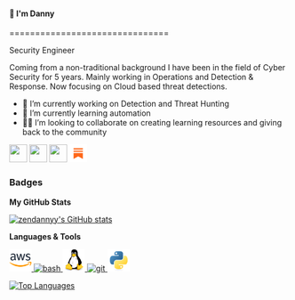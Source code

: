 #### 👋 I'm Danny

===============================

Security Engineer

<!--
**zendannyy/zendannyy** is a ✨ _special_ ✨ repository because its `README.md` (this file) appears on your GitHub profile.


Here are some ideas to get you started:
-->

Coming from a non-traditional background I have been in the field of Cyber Security for 5 years. Mainly working in Operations and Detection & Response. Now focusing on Cloud based threat detections. 


- 🔭 I’m currently working on Detection and Threat Hunting 
- 🌱 I’m currently learning automation 
- 🤝🏽 I’m looking to collaborate on creating learning resources and giving back to the community


<!--
- 🤔 I’m looking for help with ...
- 📫 How to reach me: ...
- ⚡ Fun fact: ...
-->

<!-- socials -->

<p align="left"> <a href="https://www.github.com/zendannyy" target="_blank" rel="noreferrer"><img src="https://raw.githubusercontent.com/danielcranney/readme-generator/main/public/icons/socials/github-dark.svg" width="32" height="32" /></a> 
<a href="https://www.linkedin.com/in/dannyzendejas/" target="_blank" rel="noreferrer"><img src="https://raw.githubusercontent.com/danielcranney/readme-generator/main/public/icons/socials/linkedin.svg" width="32" height="32" /></a>
<a href="https://www.twitter.com/zendannyy" target="_blank" rel="noreferrer"><img src="https://raw.githubusercontent.com/danielcranney/readme-generator/main/public/icons/socials/twitter.svg" width="32" height="32" /></a>
<a href="https://zendannyy.substack.com/" target="_blank" rel="noreferrer"><img src="substack.jpeg" width="32" height="32" /></a>


<br>
  
### Badges

<b>My GitHub Stats</b>

<!-- <a href="http://www.github.com/zendannyy"><img src="https://github-readme-stats.vercel.app/api?username=zendannyy&show_icons=true&hide=&count_private=true&title_color=6366f1&text_color=ffffff&icon_color=6366f1&bg_color=0f172a&hide_border=true&show_icons=true" alt="zendannyy's GitHub stats" /></a> -->

[![zendannyy's GitHub stats](https://github-readme-stats.vercel.app/api?username=zendanny)](https://github.com/zendanny/github-readme-stats)

<b>Languages & Tools</b>

<p align="left"> <a href="https://aws.amazon.com" target="_blank" rel="noreferrer"> <img src="https://raw.githubusercontent.com/devicons/devicon/master/icons/amazonwebservices/amazonwebservices-original-wordmark.svg" alt="aws" width="40" height="40"/> </a> </a> <a href="https://www.gnu.org/software/bash/" target="_blank" rel="noreferrer"> <img src="https://www.vectorlogo.zone/logos/gnu_bash/gnu_bash-icon.svg" alt="bash" width="40" height="40"/> <a href="https://www.linux.org/" target="_blank" rel="noreferrer"> <img src="https://raw.githubusercontent.com/devicons/devicon/master/icons/linux/linux-original.svg" alt="linux" width="40" height="40"/> </a>
<a href="https://git-scm.com/" target="_blank" rel="noreferrer"> <img src="https://www.vectorlogo.zone/logos/git-scm/git-scm-icon.svg" alt="git" width="40" height="40"/> </a> </a> <a href="https://www.python.org" target="_blank" rel="noreferrer"> <img src="https://raw.githubusercontent.com/devicons/devicon/master/icons/python/python-original.svg" alt="python" width="40" height="40"/> </a> </p>


<a href="https://github.com/zendannyy" align="left"><img src="https://github-readme-stats.vercel.app/api/top-langs/?username=zendannyy&langs_count=10&title_color=6366f1&text_color=ffffff&icon_color=6366f1&bg_color=0f172a&hide_border=true&locale=en&custom_title=Top%20%Languages" alt="Top Languages" /></a>
